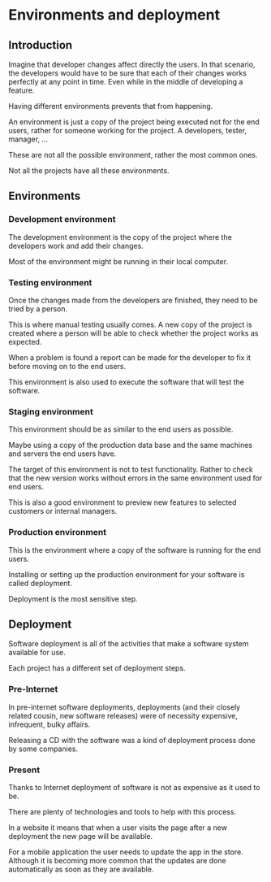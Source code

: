 # Environments and deployment

## Introduction

Imagine that developer changes affect directly the users. In that scenario, the developers would have to be sure that each of their changes works perfectly at any point in time. Even while in the middle of developing a feature.

Having different environments prevents that from happening.

An environment is just a copy of the project being executed not for the end users, rather for someone working for the project. A developers, tester, manager, ...

These are not all the possible environment, rather the most common ones.

Not all the projects have all these environments.

## Environments

### Development environment

The development environment is the copy of the project where the developers work and add their changes.

Most of the environment might be running in their local computer.

### Testing environment

Once the changes made from the developers are finished, they need to be tried by a person.

This is where manual testing usually comes. A new copy of the project is created where a person will be able to check whether the project works as expected.

When a problem is found a report can be made for the developer to fix it before moving on to the end users.

This environment is also used to execute the software that will test the software.

### Staging environment

This environment should be as similar to the end users as possible.

Maybe using a copy of the production data base and the same machines and servers the end users have.

The target of this environment is not to test functionality. Rather to check that the new version works without errors in the same environment used for end users.

This is also a good environment to preview new features to selected customers or internal managers.

### Production environment

This is the environment where a copy of the software is running for the end users.

Installing or setting up the production environment for your software is called deployment.

Deployment is the most sensitive step.

## Deployment

Software deployment is all of the activities that make a software system available for use.

Each project has a different set of deployment steps.

### Pre-Internet

In pre-internet software deployments, deployments (and their closely related cousin, new software releases) were of necessity expensive, infrequent, bulky affairs.

Releasing a CD with the software was a kind of deployment process done by some companies.

### Present

Thanks to Internet deployment of software is not as expensive as it used to be.

There are plenty of technologies and tools to help with this process.

In a website it means that when a user visits the page after a new deployment the new page will be available.

For a mobile application the user needs to update the app in the store. Although it is becoming more common that the updates are done automatically as soon as they are available.
